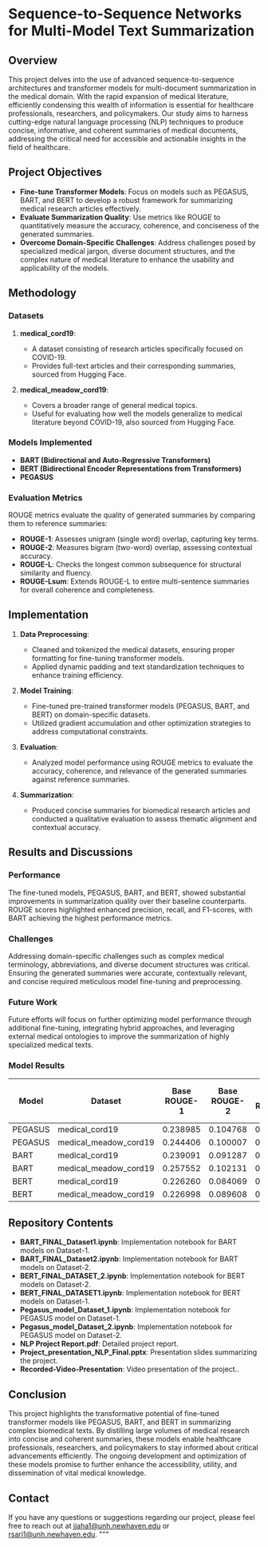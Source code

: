 # Sequence-to-Sequence Networks for Multi-Model Text Summarization    

## Overview
This project delves into the use of advanced sequence-to-sequence architectures and transformer models for multi-document summarization in the medical domain. With the rapid expansion of medical literature, efficiently condensing this wealth of information is essential for healthcare professionals, researchers, and policymakers. Our study aims to harness cutting-edge natural language processing (NLP) techniques to produce concise, informative, and coherent summaries of medical documents, addressing the critical need for accessible and actionable insights in the field of healthcare.

## Project Objectives
- **Fine-tune Transformer Models**: Focus on models such as PEGASUS, BART, and BERT to develop a robust framework for summarizing medical research articles effectively.
- **Evaluate Summarization Quality**: Use metrics like ROUGE to quantitatively measure the accuracy, coherence, and conciseness of the generated summaries.
- **Overcome Domain-Specific Challenges**: Address challenges posed by specialized medical jargon, diverse document structures, and the complex nature of medical literature to enhance the usability and applicability of the models.

## Methodology

### Datasets
1. **medical_cord19**:
   - A dataset consisting of research articles specifically focused on COVID-19.
   - Provides full-text articles and their corresponding summaries, sourced from Hugging Face.

2. **medical_meadow_cord19**:
   - Covers a broader range of general medical topics.
   - Useful for evaluating how well the models generalize to medical literature beyond COVID-19, also sourced from Hugging Face.

### Models Implemented
- **BART (Bidirectional and Auto-Regressive Transformers)**
- **BERT (Bidirectional Encoder Representations from Transformers)**
- **PEGASUS**

### Evaluation Metrics
ROUGE metrics evaluate the quality of generated summaries by comparing them to reference summaries:
- **ROUGE-1**: Assesses unigram (single word) overlap, capturing key terms.
- **ROUGE-2**: Measures bigram (two-word) overlap, assessing contextual accuracy.
- **ROUGE-L**: Checks the longest common subsequence for structural similarity and fluency.
- **ROUGE-Lsum**: Extends ROUGE-L to entire multi-sentence summaries for overall coherence and completeness.

## Implementation

1. **Data Preprocessing**:
   - Cleaned and tokenized the medical datasets, ensuring proper formatting for fine-tuning transformer models.
   - Applied dynamic padding and text standardization techniques to enhance training efficiency.

2. **Model Training**:
   - Fine-tuned pre-trained transformer models (PEGASUS, BART, and BERT) on domain-specific datasets.
   - Utilized gradient accumulation and other optimization strategies to address computational constraints.

3. **Evaluation**:
   - Analyzed model performance using ROUGE metrics to evaluate the accuracy, coherence, and relevance of the generated summaries against reference summaries.

4. **Summarization**:
   - Produced concise summaries for biomedical research articles and conducted a qualitative evaluation to assess thematic alignment and contextual accuracy.

## Results and Discussions

### Performance
The fine-tuned models, PEGASUS, BART, and BERT, showed substantial improvements in summarization quality over their baseline counterparts. ROUGE scores highlighted enhanced precision, recall, and F1-scores, with BART achieving the highest performance metrics.

### Challenges
Addressing domain-specific challenges such as complex medical terminology, abbreviations, and diverse document structures was critical. Ensuring the generated summaries were accurate, contextually relevant, and concise required meticulous model fine-tuning and preprocessing.

### Future Work
Future efforts will focus on further optimizing model performance through additional fine-tuning, integrating hybrid approaches, and leveraging external medical ontologies to improve the summarization of highly specialized medical texts.

### Model Results

| Model     | Dataset                | Base ROUGE-1 | Base ROUGE-2 | Base ROUGE-L | Base ROUGE-Lsum | Fine-Tuned ROUGE-1 | Fine-Tuned ROUGE-2 | Fine-Tuned ROUGE-L | Fine-Tuned ROUGE-Lsum |
|-----------|------------------------|--------------|--------------|--------------|------------------|---------------------|---------------------|--------------------|-----------------------|
| PEGASUS   | medical_cord19         | 0.238985     | 0.104768     | 0.185111     | 0.184566         | 0.225052           | 0.090024           | 0.181915          | 0.181877             |
| PEGASUS   | medical_meadow_cord19  | 0.244406     | 0.100007     | 0.180423     | 0.201486         | 0.239664           | 0.103230           | 0.181758          | 0.203918             |
| BART      | medical_cord19         | 0.239091     | 0.091287     | 0.205139     | 0.204514         | 0.307451           | 0.148789           | 0.260546          | 0.259868             |
| BART      | medical_meadow_cord19  | 0.257552     | 0.102131     | 0.218125     | 0.218733         | 0.292813           | 0.139123           | 0.249064          | 0.250171             |
| BERT      | medical_cord19         | 0.226260     | 0.084069     | 0.168998     | 0.168967         | 0.226922           | 0.088106           | 0.170491          | 0.169417             |
| BERT      | medical_meadow_cord19  | 0.226998     | 0.089608     | 0.164004     | 0.164497         | 0.219643           | 0.085449           | 0.158420          | 0.159239             |

## Repository Contents
- **BART_FINAL_Dataset1.ipynb**: Implementation notebook for BART models on Dataset-1.
- **BART_FINAL_Dataset2.ipynb**: Implementation notebook for BART models on Dataset-2.
- **BERT_FINAL_DATASET_2.ipynb**: Implementation notebook for BERT models on Dataset-2.
- **BERT_FINAL_DATASET1.ipynb**: Implementation notebook for BERT models on Dataset-1.
- **Pegasus_model_Dataset_1.ipynb**: Implementation notebook for PEGASUS model on Dataset-1.
- **Pegasus_model_Dataset_2.ipynb**: Implementation notebook for PEGASUS model on Dataset-2.
- **NLP Project Report.pdf**: Detailed project report.
- **Project_presentation_NLP_Final.pptx**: Presentation slides summarizing the project.
- **Recorded-Video-Presentation**: Video presentation of the project..

## Conclusion
This project highlights the transformative potential of fine-tuned transformer models like PEGASUS, BART, and BERT in summarizing complex biomedical texts. By distilling large volumes of medical research into concise and coherent summaries, these models enable healthcare professionals, researchers, and policymakers to stay informed about critical advancements efficiently. The ongoing development and optimization of these models promise to further enhance the accessibility, utility, and dissemination of vital medical knowledge.

## Contact
If you have any questions or suggestions regarding our project, please feel free to reach out at [jjaha1@unh.newhaven.edu](mailto:jjaha1@unh.newhaven.edu) or [rsari1@unh.newhaven.edu](mailto:rsari1@unh.newhaven.edu).
"""
